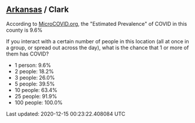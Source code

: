 
## [Arkansas](/united-states/arkansas) / Clark

According to [MicroCOVID.org](http://microcovid.org),
the "Estimated Prevalence" of COVID in this county is 9.6%

If you interact with a certain number of people in this location
(all at once in a group, or spread out across the day), what is the chance that
1 or more of them has COVID?

- 1 person: 9.6%
- 2 people: 18.2%
- 3 people: 26.0%
- 5 people: 39.5%
- 10 people: 63.4%
- 25 people: 91.9%
- 100 people: 100.0%

Last updated: 2020-12-15 00:23:22.408084 UTC
